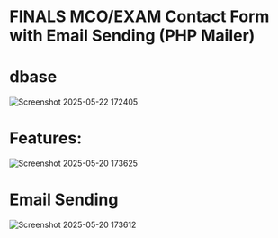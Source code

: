 # FINALS MCO/EXAM Contact Form with Email Sending (PHP Mailer)

# dbase
![Screenshot 2025-05-22 172405](https://github.com/user-attachments/assets/e34557ad-d769-4a50-9494-9e6758e570ac)

# Features:
![Screenshot 2025-05-20 173625](https://github.com/user-attachments/assets/c55a549e-6d7e-43ed-8065-95c3cd8d59a9)

# Email Sending
![Screenshot 2025-05-20 173612](https://github.com/user-attachments/assets/54fb585c-10cf-4b13-a00a-a89a8fe22ea7)
